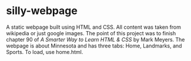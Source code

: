 # silly-webpage
A static webpage built using HTML and CSS.
All content was taken from wikipedia or just google images.
The point of this project was to finish chapter 90 of _A Smarter Way to Learn HTML & CSS_ by Mark Meyers.
The webpage is about Minnesota and has three tabs: Home, Landmarks, and Sports.
To load, use home.html.